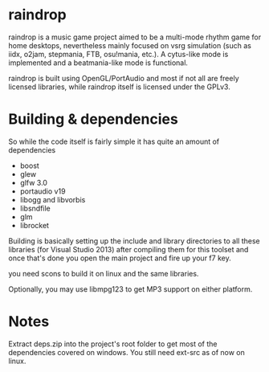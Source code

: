 raindrop
=====

raindrop is a music game project aimed to be a multi-mode rhythm game for home desktops, nevertheless mainly focused on vsrg simulation (such as iidx, o2jam, stepmania, FTB, osu!mania, etc.). 
A cytus-like mode is implemented and a beatmania-like mode is functional.

raindrop is built using OpenGL/PortAudio and most if not all are freely licensed libraries, while raindrop itself is licensed under the GPLv3.


Building & dependencies
=====
So while the code itself is fairly simple it has quite an amount of dependencies

* boost
* glew
* glfw 3.0
* portaudio v19
* libogg and libvorbis
* libsndfile
* glm
* librocket

Building is basically setting up the include and library directories to all these libraries (for Visual Studio 2013) after compiling them for this toolset and once that's done you open the main project and fire up your f7 key.

you need scons to build it on linux and the same libraries.

Optionally, you may use libmpg123 to get MP3 support on either platform.

Notes
=====
Extract deps.zip into the project's root folder to get most of the dependencies covered on windows. You still need ext-src as of now on linux.
